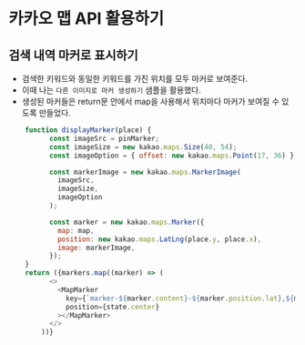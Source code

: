 # 카카오 맵 API 활용하기

## 검색 내역 마커로 표시하기
- 검색한 키워드와 동일한 키워드를 가진 위치를 모두 마커로 보여준다.
- 이때 나는 ```다른 이미지로 마커 생성하기``` 샘플을 활용했다. 
- 생성된 마커들은 return문 안에서 map을 사용해서 위치마다 마커가 보여질 수 있도록 만들었다. 

```javaScript
    function displayMarker(place) {
          const imageSrc = pinMarker;
          const imageSize = new kakao.maps.Size(40, 54);
          const imageOption = { offset: new kakao.maps.Point(17, 36) };

          const markerImage = new kakao.maps.MarkerImage(
            imageSrc,
            imageSize,
            imageOption
          );

          const marker = new kakao.maps.Marker({
            map: map,
            position: new kakao.maps.LatLng(place.y, place.x),
            image: markerImage,
          });
    }
    return ({markers.map((marker) => (
          <>
            <MapMarker
              key={`marker-${marker.content}-${marker.position.lat},${marker.position.lng}`}
              position={state.center}
            ></MapMarker>
          </>
        ))}
```
